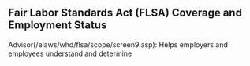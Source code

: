## Fair Labor Standards Act (FLSA) Coverage and Employment Status

Advisor(/elaws/whd/ﬂsa/scope/screen9.asp): Helps employers and employees understand and determine